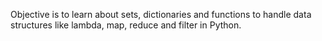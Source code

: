 Objective is to learn about sets, dictionaries and functions to handle data structures like lambda, map, reduce and filter in Python.
